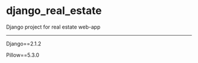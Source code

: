# django_real_estate
Django project for real estate web-app
_______________________________________________________

Django==2.1.2

Pillow==5.3.0
